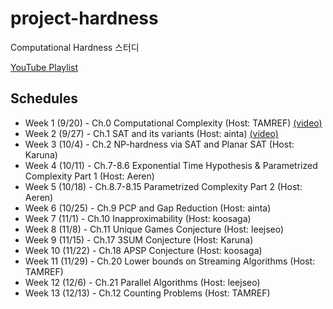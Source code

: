 # project-hardness
Computational Hardness 스터디

[YouTube Playlist](https://www.youtube.com/playlist?list=PLT8wp0ylhRbN8HW67yKlNmkzdzs7MYPQI)

## Schedules
* Week 1 (9/20) - Ch.0 Computational Complexity (Host: TAMREF) [(video)](https://youtu.be/ppL3nn9QuRU)
* Week 2 (9/27) - Ch.1 SAT and its variants (Host: ainta) [(video)](https://youtu.be/cAhClQ4Fhio)
* Week 3 (10/4) - Ch.2 NP-hardness via SAT and Planar SAT (Host: Karuna)
* Week 4 (10/11) - Ch.7-8.6 Exponential Time Hypothesis & Parametrized Complexity Part 1 (Host: Aeren)
* Week 5 (10/18) - Ch.8.7-8.15 Parametrized Complexity Part 2 (Host: Aeren)
* Week 6 (10/25) - Ch.9 PCP and Gap Reduction (Host: ainta)
* Week 7 (11/1) - Ch.10 Inapproximability (Host: koosaga)
* Week 8 (11/8) - Ch.11 Unique Games Conjecture (Host: leejseo)
* Week 9 (11/15) - Ch.17 3SUM Conjecture (Host: Karuna)
* Week 10 (11/22) - Ch.18 APSP Conjecture (Host: koosaga)
* Week 11 (11/29) - Ch.20 Lower bounds on Streaming Algorithms (Host: TAMREF)
* Week 12 (12/6) - Ch.21 Parallel Algorithms (Host: leejseo)
* Week 13 (12/13) - Ch.12 Counting Problems (Host: TAMREF)
